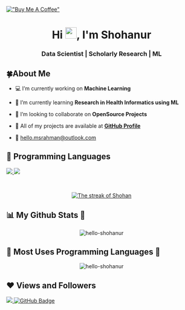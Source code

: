 [!["Buy Me A Coffee"](https://www.buymeacoffee.com/assets/img/custom_images/orange_img.png)](https://www.buymeacoffee.com/shohancse)

<p align="center"> 
<!--a href="#"> <img width="20%" src="https://i.imgur.com/KK95J9Y.jpg"  /></a-->
</p>
<h1 align="center">Hi <img src="https://raw.githubusercontent.com/MartinHeinz/MartinHeinz/master/wave.gif" width="30px">, I'm Shohanur</h1>

 <h3 align="center">Data Scientist | Scholarly Research | ML</h3>


## 🍀About Me

- 💻 I’m currently working on **Machine Learning**

- 🌱 I’m currently learning **Research in Health Informatics using ML**
 
- 🍂 I’m looking to collaborate on **OpenSource Projects**

- 🔗 All of my projects are available at **[GitHub Profile](https://github.com/hello-shohanur/)**

- 📧  hello.msrahman@outlook.com



## 🚀 Programming Languages

<p align="left"> 
    <a href="http://www.cplusplus.org/" target="_blank"> <img src="https://img.icons8.com/color/48/000000/c-plus-plus-logo.png"/> </a>
    <a href="https://www.python.org" target="_blank"> <img src="https://img.icons8.com/color/48/000000/python.png"/> </a>
      
 
</p>

<!-- [![React Badge](https://img.shields.io/badge/-React-61DBFB?style=for-the-badge&labelColor=black&logo=react&logoColor=61DBFB)](#)  [![Javascript Badge](https://img.shields.io/badge/-Javascript-F0DB4F?style=for-the-badge&labelColor=black&logo=javascript&logoColor=F0DB4F)](#) [![Typescript Badge](https://img.shields.io/badge/-Typescript-007acc?style=for-the-badge&labelColor=black&logo=typescript&logoColor=007acc)](#) [![Nodejs Badge](https://img.shields.io/badge/-Nodejs-3C873A?style=for-the-badge&labelColor=black&logo=node.js&logoColor=3C873A)](#) [![GraphQL Badge](https://img.shields.io/badge/-GraphQl-e535ab?style=for-the-badge&labelColor=black&logo=node.js&logoColor=e535ab)](#) -->
<br/>

<p align="center">
    <a href="https://github.com/hello-shohanur/github-readme-streak-stats">
        <img title="🔥 Get streak stats for your profile at git.io/streak-stats" alt="The streak of Shohan" src="https://github-readme-streak-stats.herokuapp.com/?user=hello-shohanur&theme=black-ice&hide_border=true&stroke=0000&background=060A0CD0"/>
    </a>
</p>


## 📊 My Github Stats 💚

<p align="center"> <img src="https://github-readme-stats.vercel.app/api?username=hello-shohanur&show_icons=true&theme=gotham" alt="hello-shohanur" />


## 🍒 Most Uses Programming Languages 🌱
<p align="center">
 <img align="center" src="https://github-readme-stats.vercel.app/api/top-langs?username=hello-shohanur&show_icons=true&locale=en&layout=compact&theme=dark&card_width=475" alt="hello-shohanur" />
</p>

<!--
## 🍃 Global Ranking 🔥
<p align="center">
<a href="https://stardev.io/developers/hello-shohanur"><img alt="Check out hello-shohanur's profile on stardev.io" src="https://stardev.io/developers/hello-shohanur/badge/languages/global.svg" /></a>


## 🍂 Country Ranking 🔥
<p align="center">
<a href="https://stardev.io/developers/hello-shohanur"><img alt="Check out hello-shohanur's profile on stardev.io" src="https://stardev.io/developers/hello-shohanur/badge/languages/country.svg" /></a>

## 💟 Connect with me 
<p align="left">

<a href = "https://www.linkedin.com/in/hello-shohanur/"><img src="https://img.icons8.com/?size=35&id=13930&format=png&color=000000.jpg"/></a>

</p>
-->


## ❤ Views and Followers 
<a href="https://github.com/Meghna-DAS/github-profile-views-counter">
    <img src="https://komarev.com/ghpvc/?username=hello-shohanur">
</a>
<a href="https://github.com/hello-shohanur?tab=followers"><img src="https://img.shields.io/github/followers/hello-shohanur?label=Followers&style=social" alt="GitHub Badge"></a>

